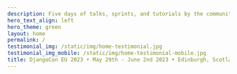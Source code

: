 ```yaml
---
description: Five days of talks, sprints, and tutorials by the community for the community.
hero_text_align: left
hero_theme: green
layout: home
permalink: /
testimonial_img: /static/img/home-testimonial.jpg
testimonial_img_mobile: /static/img/home-testimonial-mobile.jpg
title: DjangoCon EU 2023 • May 29th - June 2nd 2023 • Edinburgh, Scotland
---
```

